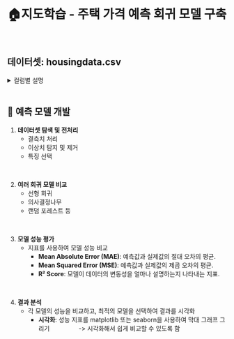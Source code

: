 # 🏠지도학습 - 주택 가격 예측 회귀 모델 구축
</br>

## 데이터셋: housingdata.csv

<details>
<summary>컬럼별 설명</summary>
<div markdown="1">

- CRIM: **마을별 1인당 범죄율**
    - per capita crime rate by town
- ZN: **25,000평방피트 이상의 부지에 대해 구획된 주거용 토지의 비율**
    - proportion of residential land zoned for lots over 25,000 sq.ft
- INDUS
    - proportion of non-retail business acres per town
- CHAS 
    - Charles River dummy variable (1 if tract bounds river; 0 otherwise)
- NOX 
    - nitric oxides concentration (parts per 10 million)
- RM: **주거당 평균 객실 수**
    - average number of rooms per dwelling
- AGE: **1940년 이전에 지어진 소유주 점유의 비율**
    - proportion of owner-occupied units built prior to 1940
- DIS: **보스턴 고용 센터 5곳까지의 가중 거리** 
    - weighted distances to five Boston employment centres
- RAD: **방사형 고속도로 접근성 지수**
    - index of accessibility to radial highways
- TAX: **$10,000당 전액 재산세율**
    - full-value property-tax rate per $10,000
- PTRATIO
    - pupil-teacher ratio by town
- B
    - 1000(Bk - 0.63)^2 where Bk is the proportion of blacks by town
    - 마을별 흑인 비율입니다
- LSTAT 
    - % lower status of the population
- MEDV: **소유주가 거주하는 주택의 중간값 $1000$s**
    - Median value of owner-occupied homes in $1000's

</div>
</details>
</br>

## 🤖 예측 모델 개발

1. **데이터셋 탐색 및 전처리**
    - 결측치 처리
    - 이상치 탐지 및 제거
    - 특징 선택
</br>

2. **여러 회귀 모델 비교**
    - 선형 회귀
    - 의사결정나무
    - 랜덤 포레스트 등
</br>

3. **모델 성능 평가**
    - 지표를 사용하여 모델 성능 비교
        - **Mean Absolute Error (MAE)**: 예측값과 실제값의 절대 오차의 평균.
        - **Mean Squared Error (MSE)**: 예측값과 실제값의 제곱 오차의 평균.
        - **R² Score**: 모델이 데이터의 변동성을 얼마나 설명하는지 나타내는 지표.
</br>

4. **결과 분석**
    - 각 모델의 성능을 비교하고, 최적의 모델을 선택하여 결과를 시각화
        - **시각화**: 성능 지표를 matplotlib 또는 seaborn을 사용하여 막대 그래프 그리기
&nbsp;&nbsp;&nbsp;&nbsp;&nbsp;&nbsp;&nbsp;&nbsp;&nbsp;&nbsp;&nbsp;&nbsp;&nbsp;&nbsp;&nbsp;&nbsp;-> 시각화해서 쉽게 비교할 수 있도록 함